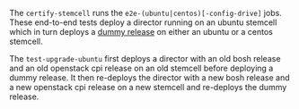 The `certify-stemcell` runs the `e2e-(ubuntu|centos)[-config-drive]` jobs.
These end-to-end tests deploy a director running on an ubuntu stemcell which in turn deploys a [dummy release](https://github.com/pivotal-cf-experimental/dummy-boshrelease) on either an ubuntu or a centos stemcell.

The `test-upgrade-ubuntu` first deploys a director with an old bosh release and an old openstack cpi release on an old stemcell before deploying a dummy release.
It then re-deploys the director with a new bosh release and a new openstack cpi release on a new stemcell and re-deploys the dummy release.
